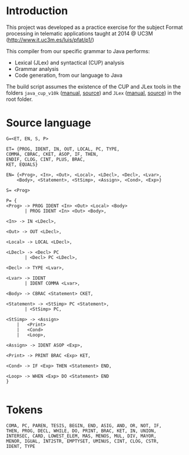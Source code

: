 # Introduction

This project was developed as a practice exercise for the subject Format processing in telematic applications taught at 2014 @ UC3M (http://www.it.uc3m.es/luis/pfat/p1/)

This compiler from our specific grammar to Java performs:

* Lexical (JLex) and syntactical (CUP) analysis
* Grammar analysis
* Code generation, from our language to Java

The build script assumes the existence of the CUP and JLex tools in the folders `java_cup_v10k` ([manual](http://www.cs.princeton.edu/~appel/modern/java/CUP/manual.html), [source](http://pkgs.fedoraproject.org/repo/pkgs/java_cup/java_cup_v10k.tar.gz/8b11edfec13c590ea443d0f0ae0da479/java_cup_v10k.tar.gz)) and `JLex` ([manual](http://www.cs.princeton.edu/~appel/modern/java/JLex/current/manual.html), [source](https://www.cs.princeton.edu/~appel/modern/java/JLex/Archive/1.2.6/Main.java)) in the root folder.

# Source language

```
G=<ET, EN, S, P>

ET= {PROG, IDENT, IN, OUT, LOCAL, PC, TYPE,
COMMA, CBRAC, CKET, ASOP, IF, THEN,
ENDIF, CLOG, CINT, PLUS, BRAC,
KET, EQUALS}

EN= {<Prog>, <In>, <Out>, <Local>, <LDecl>, <Decl>, <Lvar>,
    <Body>, <Statement>, <StSimp>, <Assign>, <Cond>, <Exp>}

S= <Prog>

P= {
<Prog> -> PROG IDENT <In> <Out> <Local> <Body> 
       | PROG IDENT <In> <Out> <Body>,

<In> -> IN <LDecl>,

<Out> -> OUT <LDecl>,

<Local> -> LOCAL <LDecl>,

<LDecl> -> <Decl> PC
       | <Decl> PC <LDecl>,

<Decl> -> TYPE <Lvar>, 

<Lvar> -> IDENT
       | IDENT COMMA <Lvar>,
       
<Body> -> CBRAC <Statement> CKET,

<Statement> -> <StSimp> PC <Statement>,
       | <StSimp> PC,

<StSimp> -> <Assign>
	|   <Print>
	|   <Cond>
	|   <Loop>,

<Assign> -> IDENT ASOP <Exp>,

<Print> -> PRINT BRAC <Exp> KET,

<Cond> -> IF <Exp> THEN <Statement> END,

<Loop> -> WHEN <Exp> DO <Statement> END
}


```

# Tokens


```
COMA, PC, PAREN, TESIS, BEGIN, END, ASIG, AND, OR, NOT, IF,
THEN, PROG, DECL, WHILE, DO, PRINT, BRAC, KET, IN, UNION,
INTERSEC, CARD, LOWEST_ELEM, MAS, MENOS, MUL, DIV, MAYOR,
MENOR, IGUAL, INT2STR, EMPTYSET, UMINUS, CINT, CLOG, CSTR,
IDENT, TYPE

```
